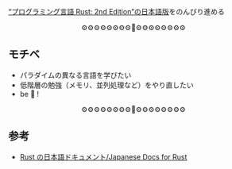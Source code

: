 [“プログラミング言語 Rust: 2nd Edition”の日本語版](https://doc.rust-jp.rs/book-ja/)をのんびり進める

<p align="center">⚙⚙⚙⚙️⚙️⚙️️️⚙️️⚙️🦀⚙️⚙⚙️⚙⚙⚙️️⚙️⚙️️️</p>

## モチベ

- パラダイムの異なる言語を学びたい
- 低階層の勉強（メモリ、並列処理など）をやり直したい
- be 🦀 !

<p align="center">⚙️⚙️⚙️⚙️️⚙️⚙️⚙️⚙🦀⚙️⚙️⚙️️⚙️⚙️⚙️⚙⚙️</p>

## 参考

- [Rust の日本語ドキュメント/Japanese Docs for Rust](https://doc.rust-jp.rs/)
